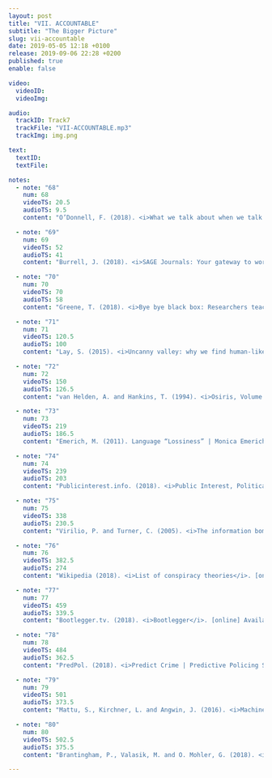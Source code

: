 ```yaml
---
layout: post
title: "VII. ACCOUNTABLE"
subtitle: "The Bigger Picture"
slug: vii-accountable
date: 2019-05-05 12:18 +0100
release: 2019-09-06 22:28 +0200
published: true
enable: false

video:
  videoID: 
  videoImg: 

audio:
  trackID: Track7
  trackFile: "VII-ACCOUNTABLE.mp3"
  trackImg: img.png

text:
  textID: 
  textFile: 

notes:
  - note: "68"
    num: 68
    videoTS: 20.5
    audioTS: 9.5
    content: "O’Donnell, F. (2018). <i>What we talk about when we talk about fair AI – BBC News Labs – Medium</i>. [online] Medium. Available at&#58; https://medium.com/bbc-news-labs/what-we-talk-about-when-we-talk-about-fair-ai-8c72204f0798 [Accessed 3 Oct. 2018]."

  - note: "69"
    num: 69
    videoTS: 52
    audioTS: 41
    content: "Burrell, J. (2018). <i>SAGE Journals: Your gateway to world-class journal research</i>. [online] Journals.sagepub.com. Available at&#58; http://journals.sagepub.com/doi/10.1177/2053951715622512 [Accessed 3 Oct. 2018]."

  - note: "70"
    num: 70
    videoTS: 70
    audioTS: 58
    content: "Greene, T. (2018). <i>Bye bye black box: Researchers teach AI to explain itself</i>. [online] The Next Web. Available at&#58; https://thenextweb.com/artificial-intelligence/2018/02/27/bye-bye-black-box-researchers-teach-ai-to-explain-itself/ [Accessed 3 Oct. 2018]."

  - note: "71"
    num: 71
    videoTS: 120.5
    audioTS: 100
    content: "Lay, S. (2015). <i>Uncanny valley: why we find human-like robots and dolls so creepy | Stephanie Lay</i>. [online] the Guardian. Available at&#58; https://www.theguardian.com/commentisfree/2015/nov/13/robots-human-uncanny-valley [Accessed 3 Oct. 2018]."

  - note: "72"
    num: 72
    videoTS: 150
    audioTS: 126.5
    content: "van Helden, A. and Hankins, T. (1994). <i>Osiris, Volume 9: Instruments</i>. Chicago: University of Chicago Press Journals."

  - note: "73"
    num: 73
    videoTS: 219
    audioTS: 186.5
    content: "Emerich, M. (2011). Language “Lossiness” | Monica Emerich. [online] <i>Monicaemerich.com</i>. Available at&#58; https://monicaemerich.com/scribal-affair/language-lossiness/ [Accessed 3 Oct. 2018]."

  - note: "74"
    num: 74
    videoTS: 239
    audioTS: 203
    content: "Publicinterest.info. (2018). <i>Public Interest, Political Philosophy and the Study of Public Administration</i>. [online] Available at&#58; http://publicinterest.info/?q=public-interest-political-philosophy-and-study-public-administration [Accessed 3 Oct. 2018]."

  - note: "75"
    num: 75
    videoTS: 338
    audioTS: 230.5
    content: "Virilio, P. and Turner, C. (2005). <i>The information bomb</i>. London: Verso, p.108."

  - note: "76"
    num: 76
    videoTS: 382.5
    audioTS: 274
    content: "Wikipedia (2018). <i>List of conspiracy theories</i>. [online] En.wikipedia.org. Available at&#58; https://en.wikipedia.org/wiki/List_of_conspiracy_theories [Accessed 3 Oct. 2018]."

  - note: "77"
    num: 77
    videoTS: 459
    audioTS: 339.5
    content: "Bootlegger.tv. (2018). <i>Bootlegger</i>. [online] Available at&#58; https://bootlegger.tv/ [Accessed 3 Oct. 2018]."

  - note: "78"
    num: 78
    videoTS: 484
    audioTS: 362.5
    content: "PredPol. (2018). <i>Predict Crime | Predictive Policing Software | PredPol</i>. [online] Available at&#58; http://www.predpol.com/ [Accessed 3 Oct. 2018]."

  - note: "79"
    num: 79
    videoTS: 501
    audioTS: 373.5
    content: "Mattu, S., Kirchner, L. and Angwin, J. (2016). <i>Machine Bias — ProPublica</i>. [online] ProPublica. Available at&#58; https://www.propublica.org/article/machine-bias-risk-assessments-in-criminal-sentencing [Accessed 3 Oct. 2018]."

  - note: "80"
    num: 80
    videoTS: 502.5
    audioTS: 375.5
    content: "Brantingham, P., Valasik, M. and O. Mohler, G. (2018). <i>Does Predictive Policing Lead to Biased Arrests? Results From a Randomized Controlled Trial</i>. [online] Tandfonline. Available at&#58; https://www.tandfonline.com/doi/full/10.1080/2330443X.2018.1438940 [Accessed 3 Oct. 2018]." 

---
```

